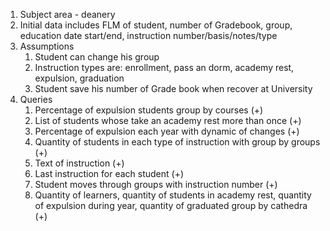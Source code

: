 1. Subject area - deanery
2. Initial data includes FLM of student, number of Gradebook, group, education date start/end, instruction number/basis/notes/type
3. Assumptions
   1. Student can change his group
   2. Instruction types are: enrollment, pass an dorm, academy rest, expulsion, graduation
   3. Student save his number of Grade book when recover at University
4. Queries
   1. Percentage of expulsion students group by courses (+)
   2. List of students whose take an academy rest more than once (+)
   3. Percentage of expulsion each year with dynamic of changes (+)
   4. Quantity of students in each type of instruction with group by groups (+)
   5. Text of instruction (+)
   6. Last instruction for each student (+)
   7. Student moves through groups with instruction number (+)
   8. Quantity of learners, quantity of students in academy rest, quantity of expulsion during year, quantity of graduated group by cathedra (+)